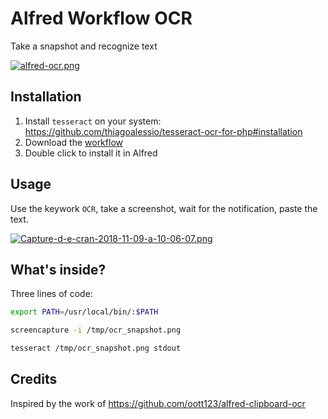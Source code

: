 # Alfred Workflow OCR
Take a snapshot and recognize text

[![alfred-ocr.png](https://i.postimg.cc/3JV8jSRK/alfred-ocr.png)](https://postimg.cc/N58vBxmV)

## Installation

1. Install `tesseract` on your system: https://github.com/thiagoalessio/tesseract-ocr-for-php#installation
2. Download the [workflow](https://github.com/nicooprat/alfred-ocr/blob/master/OCR.alfredworkflow)
3. Double click to install it in Alfred

## Usage

Use the keywork `OCR`, take a screenshot, wait for the notification, paste the text.

[![Capture-d-e-cran-2018-11-09-a-10-06-07.png](https://i.postimg.cc/jdsggtDc/Capture-d-e-cran-2018-11-09-a-10-06-07.png)](https://postimg.cc/5jRSjcqQ)

## What's inside?

Three lines of code:

```bash
export PATH=/usr/local/bin/:$PATH

screencapture -i /tmp/ocr_snapshot.png

tesseract /tmp/ocr_snapshot.png stdout
```

## Credits

Inspired by the work of https://github.com/oott123/alfred-clipboard-ocr
